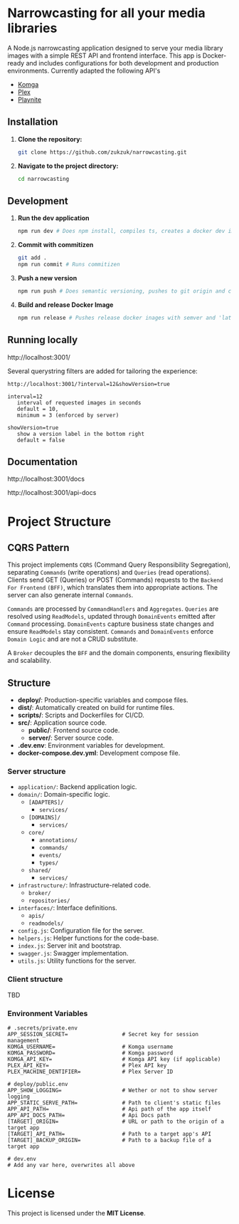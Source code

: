 # Narrowcasting for all your media libraries

A Node.js narrowcasting application designed to serve your media library images with a simple REST API and frontend interface. This app is Docker-ready and includes configurations for both development and production environments.
Currently adapted the following API's
- [Komga](https://komga.org/)
- [Plex](https://www.plex.tv/)
- [Playnite](https://playnite.link/)

## Installation

1. **Clone the repository:**
   
   ```bash
   git clone https://github.com/zukzuk/narrowcasting.git
   ```
2. **Navigate to the project directory:**
   
   ```bash
   cd narrowcasting
   ```

## Development

1. **Run the dev application**
   
   ```bash
   npm run dev # Does npm install, compiles ts, creates a docker dev image and runs as container
   ```
2. **Commit with commitizen**
   
   ```bash
   git add .
   npm run commit # Runs commitizen
   ```
3. **Push a new version**
   
   ```bash
   npm run push # Does semantic versioning, pushes to git origin and creates a new dev image.
   ```
4. **Build and release Docker Image**
   
   ```bash
   npm run release # Pushes release docker inages with semver and 'latest' tag
   ```
## Running locally
http://localhost:3001/

Several querystring filters are added for tailoring the experience:
```plaintext
http://localhost:3001/?interval=12&showVersion=true

interval=12 
   interval of requested images in seconds 
   default = 10, 
   minimum = 3 (enforced by server)

showVersion=true 
   show a version label in the bottom right
   default = false
```

## Documentation
http://localhost:3001/docs

http://localhost:3001/api-docs

# Project Structure

## CQRS Pattern

This project implements ```CQRS``` (Command Query Responsibility Segregation), separating ```Commands``` (write operations) and ```Queries``` (read operations). Clients send GET (Queries) or POST (Commands) requests to the ```Backend For Frontend``` ```(BFF)```, which translates them into appropriate actions. The server can also generate internal ```Commands```.

```Commands``` are processed by ```CommandHandlers``` and ```Aggregates```.
```Queries``` are resolved using ```ReadModels```, updated through ```DomainEvents``` emitted after ```Command``` processing.
```DomainEvents``` capture business state changes and ensure ```ReadModels``` stay consistent. ```Commands``` and ```DomainEvents``` enforce ```Domain Logic``` and are not a CRUD substitute.

A ```Broker``` decouples the ```BFF``` and the domain components, ensuring flexibility and scalability.

## Structure

- **deploy/**: Production-specific variables and compose files.
- **dist/**: Automatically created on build for runtime files.
- **scripts/**: Scripts and Dockerfiles for CI/CD.
- **src/**: Application source code.
   - **public/**: Frontend source code.
   - **server/**: Server source code.
- **.dev.env**: Environment variables for development.
- **docker-compose.dev.yml**: Development compose file.

### Server structure
  - `application/`: Backend application logic.
  - `domain/`: Domain-specific logic.
    - `[ADAPTERS]/`
      - `services/`
    - `[DOMAINS]/`
      - `services/`
    - `core/`
      - `annotations/`
      - `commands/`
      - `events/`
      - `types/`
    - `shared/`
      - `services/`
  - `infrastructure/`: Infrastructure-related code.
    - `broker/`
    - `repositories/`
  - `interfaces/`: Interface definitions.
    - `apis/`
    - `readmodels/`
  - `config.js`: Configuration file for the server.
  - `helpers.js`: Helper functions for the code-base.
  - `index.js`: Server init and bootstrap.
  - `swagger.js`: Swagger implementation.
  - `utils.js`: Utility functions for the server.

### Client structure
TBD

### Environment Variables

```plaintext
# .secrets/private.env
APP_SESSION_SECRET=                 # Secret key for session management
KOMGA_USERNAME=                     # Komga username
KOMGA_PASSWORD=                     # Komga password
KOMGA_API_KEY=                      # Komga API key (if applicable)
PLEX_API_KEY=                       # Plex API key
PLEX_MACHINE_DENTIFIER=             # Plex Server ID

# deploy/public.env
APP_SHOW_LOGGING=                   # Wether or not to show server logging
APP_STATIC_SERVE_PATH=              # Path to client's static files
APP_API_PATH=                       # Api path of the app itself
APP_API_DOCS_PATH=                  # Api Docs path
[TARGET]_ORIGIN=                    # URL or path to the origin of a target app
[TARGET]_API_PATH=                  # Path to a target app's API
[TARGET]_BACKUP_ORIGIN=             # Path to a backup file of a target app

# dev.env
# Add any var here, overwrites all above
```

# License
This project is licensed under the **MIT License**.
